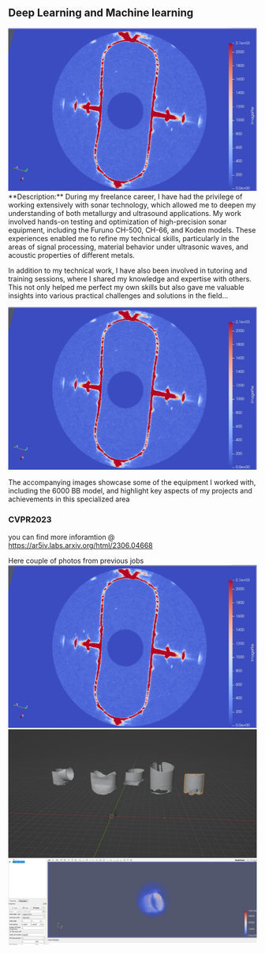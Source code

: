## Deep Learning and Machine learning
<img src="images\AI\1.jpg?raw=true"/>
**Description:** During my freelance career, I have had the privilege of working extensively with sonar technology, which allowed me to deepen my understanding of both metallurgy and ultrasound applications. My work involved hands-on testing and optimization of high-precision sonar equipment, including the Furuno CH-500, CH-66, and Koden models. These experiences enabled me to refine my technical skills, particularly in the areas of signal processing, material behavior under ultrasonic waves, and acoustic properties of different metals.

In addition to my technical work, I have also been involved in tutoring and training sessions, where I shared my knowledge and expertise with others. This not only helped me perfect my own skills but also gave me valuable insights into various practical challenges and solutions in the field...

<img src="images\AI\1.jpg?raw=true"/>

The accompanying images showcase some of the equipment I worked with, including the 6000 BB model, and highlight key aspects of my projects and achievements in this specialized area
### 
  

### CVPR2023
you can find more inforamtion @ https://ar5iv.labs.arxiv.org/html/2306.04668

Here couple of photos from previous jobs 
<img src="images\AI\1.jpg?raw=true"/>
<img src="images\AI\2.jpg?raw=true"/>
<img src="images\AI\3.jpg?raw=true"/>



